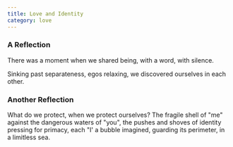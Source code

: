 ```yaml
---
title: Love and Identity
category: love
---
```


### A Reflection

There was a moment
when we shared being,
with a word,
with silence.

Sinking past separateness,
egos relaxing,
we discovered ourselves
in each other.

### Another Reflection

What do we protect,
when we protect ourselves?
The fragile shell of "me"
against the dangerous waters of "you",
the pushes and shoves of identity
pressing for primacy,
each "I' a bubble imagined,
guarding its perimeter,
in a limitless sea.

